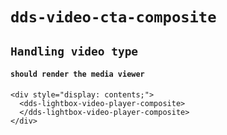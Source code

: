 # `dds-video-cta-composite`

## `Handling video type`

####   `should render the media viewer`

```
<div style="display: contents;">
  <dds-lightbox-video-player-composite>
  </dds-lightbox-video-player-composite>
</div>

```

